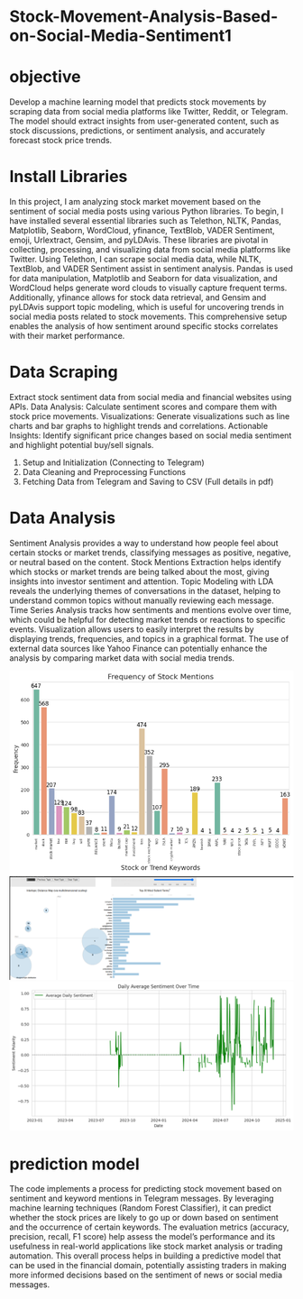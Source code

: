 # Stock-Movement-Analysis-Based-on-Social-Media-Sentiment1

# objective
Develop a machine learning model that predicts stock movements
by scraping data from social media platforms like Twitter, Reddit, or
Telegram. The model should extract insights from user-generated
content, such as stock discussions, predictions, or sentiment analysis,
and accurately forecast stock price trends.

# Install Libraries
In this project, I am analyzing stock market movement based on the
sentiment of social media posts using various Python libraries. To
begin, I have installed several essential libraries such as Telethon,
NLTK, Pandas, Matplotlib, Seaborn, WordCloud, yfinance,
TextBlob, VADER Sentiment, emoji, Urlextract, Gensim, and
pyLDAvis. These libraries are pivotal in collecting, processing, and
visualizing data from social media platforms like Twitter. Using
Telethon, I can scrape social media data, while NLTK, TextBlob,
and VADER Sentiment assist in sentiment analysis. Pandas is used
for data manipulation, Matplotlib and Seaborn for data
visualization, and WordCloud helps generate word clouds to
visually capture frequent terms. Additionally, yfinance allows for
stock data retrieval, and Gensim and pyLDAvis support topic
modeling, which is useful for uncovering trends in social media posts
related to stock movements. This comprehensive setup enables the
analysis of how sentiment around specific stocks correlates with their
market performance.

# Data Scraping
Extract stock sentiment data from social media and financial websites using APIs. Data Analysis: Calculate sentiment scores and compare them with stock price movements. Visualizations: Generate visualizations such as line charts and bar graphs to highlight trends and correlations. Actionable Insights: Identify significant price changes based on social media sentiment and highlight potential buy/sell signals.
1. Setup and Initialization (Connecting to Telegram)
2. Data Cleaning and Preprocessing Functions
3. Fetching Data from Telegram and Saving to CSV
(Full details in pdf)

# Data Analysis   
Sentiment Analysis provides a way to understand how people feel about certain stocks or market trends, classifying messages as positive, negative, or neutral based on the content.
Stock Mentions Extraction helps identify which stocks or market trends are being talked about the most, giving insights into investor sentiment and attention.
Topic Modeling with LDA reveals the underlying themes of conversations in the dataset, helping to understand common topics without manually reviewing each message.
Time Series Analysis tracks how sentiments and mentions evolve over time, which could be helpful for detecting market trends or reactions to specific events.
Visualization allows users to easily interpret the results by displaying trends, frequencies, and topics in a graphical format.
The use of external data sources like Yahoo Finance can potentially enhance the analysis by comparing market data with social media trends.

![image alt](https://github.com/bubai-009/Stock-Movement-Analysis-Based-on-Social-Media-Sentiment1/blob/4cef193d079c8e0ea34c5ae1304cbf74955b3be8/img1.png)
![image_alt](https://github.com/bubai-009/Stock-Movement-Analysis-Based-on-Social-Media-Sentiment1/blob/3fece3b9f066397d30d765a3665899bb6a6d3643/img2.png)
![image_alt](https://github.com/bubai-009/Stock-Movement-Analysis-Based-on-Social-Media-Sentiment1/blob/42adbd08fe323f860846e4095e77eb45f7a8ba53/img.png)



# prediction model
The code implements a process for predicting stock movement based on sentiment and keyword mentions in Telegram messages. By leveraging machine learning techniques (Random Forest Classifier), it can predict whether the stock prices are likely to go up or down based on sentiment and the occurrence of certain keywords. The evaluation metrics (accuracy, precision, recall, F1 score) help assess the model’s performance and its usefulness in real-world applications like stock market analysis or trading automation.
This overall process helps in building a predictive model that can be used in the financial domain, potentially assisting traders in making more informed decisions based on the sentiment of news or social media messages.
